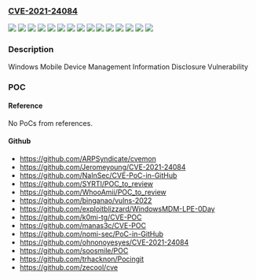 ### [CVE-2021-24084](https://cve.mitre.org/cgi-bin/cvename.cgi?name=CVE-2021-24084)
![](https://img.shields.io/static/v1?label=Product&message=Windows%2010%20Version%201809&color=blue)
![](https://img.shields.io/static/v1?label=Product&message=Windows%2010%20Version%201909&color=blue)
![](https://img.shields.io/static/v1?label=Product&message=Windows%2010%20Version%202004&color=blue)
![](https://img.shields.io/static/v1?label=Product&message=Windows%2010%20Version%2020H2&color=blue)
![](https://img.shields.io/static/v1?label=Product&message=Windows%20Server%202019%20(Server%20Core%20installation)&color=blue)
![](https://img.shields.io/static/v1?label=Product&message=Windows%20Server%202019&color=blue)
![](https://img.shields.io/static/v1?label=Product&message=Windows%20Server%20version%202004&color=blue)
![](https://img.shields.io/static/v1?label=Product&message=Windows%20Server%20version%2020H2&color=blue)
![](https://img.shields.io/static/v1?label=Product&message=Windows%20Server%2C%20version%201909%20(Server%20Core%20installation)&color=blue)
![](https://img.shields.io/static/v1?label=Version&message=10.0.0%3C%2010.0.17763.2366%20&color=brighgreen)
![](https://img.shields.io/static/v1?label=Version&message=10.0.0%3C%2010.0.18363.1977%20&color=brighgreen)
![](https://img.shields.io/static/v1?label=Version&message=10.0.0%3C%2010.0.19041.1415%20&color=brighgreen)
![](https://img.shields.io/static/v1?label=Version&message=10.0.0%3C%2010.0.19042.1415%20&color=brighgreen)
![](https://img.shields.io/static/v1?label=Version&message=10.0.0%3C%20publication%20&color=brighgreen)
![](https://img.shields.io/static/v1?label=Vulnerability&message=Information%20Disclosure&color=brighgreen)

### Description

Windows Mobile Device Management Information Disclosure Vulnerability

### POC

#### Reference
No PoCs from references.

#### Github
- https://github.com/ARPSyndicate/cvemon
- https://github.com/Jeromeyoung/CVE-2021-24084
- https://github.com/NaInSec/CVE-PoC-in-GitHub
- https://github.com/SYRTI/POC_to_review
- https://github.com/WhooAmii/POC_to_review
- https://github.com/binganao/vulns-2022
- https://github.com/exploitblizzard/WindowsMDM-LPE-0Day
- https://github.com/k0mi-tg/CVE-POC
- https://github.com/manas3c/CVE-POC
- https://github.com/nomi-sec/PoC-in-GitHub
- https://github.com/ohnonoyesyes/CVE-2021-24084
- https://github.com/soosmile/POC
- https://github.com/trhacknon/Pocingit
- https://github.com/zecool/cve

